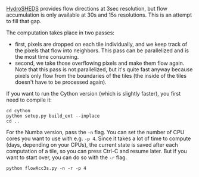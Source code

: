 [HydroSHEDS](https://www.hydrosheds.org) provides flow directions at 3sec
resolution, but flow accumulation is only available at 30s and 15s resolutions.
This is an attempt to fill that gap.

The computation takes place in two passes:
- first, pixels are dropped on each tile individually, and we keep track of the
  pixels that flow into neighbors. This pass can be parallelized and is the
most time consuming.
- second, we take those overflowing pixels and make them flow again. Note that
  this pass is not parallelized, but it's quite fast anyway because pixels only
flow from the boundaries of the tiles (the inside of the tiles doesn't have to
be processed again).

If you want to run the Cython version (which is slightly faster), you first need
to compile it:

```
cd cython
python setup.py build_ext --inplace
cd ..
```

For the Numba version, pass the `-n` flag. You can set the number of CPU cores
you want to use with e.g. `-p 4`. Since it takes a lot of time to compute (days,
depending on your CPUs), the current state is saved after each computation of a
tile, so you can press Ctrl-C and resume later. But if you want to start over,
you can do so with the `-r` flag.

```
python flowAcc3s.py -n -r -p 4
```
